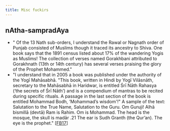 ```yaml
---
title: Misc fuckirs
---
```



## nAtha-sampradAya
- " Of the 13 Nath sub-orders, I understand the Rawal or Nagnath order of Punjab consisted of Muslims though it traced its ancestry to Shiva. One book says that the 1891 census listed about 17% of the wandering Yogis as Muslims! The collection of verses named Gorakhbani attributed to Gorakhnath (13th or 14th century) has several verses praising the glory of the Prophet Mohammed."  
- "I understand that in 2005 a book was published under the authority of the Yogī Mahāsabhā. "This book, written in Hindi by Yogī Vilāsnāth, secretary to the Mahāsabhā in Haridwar, is entitled Śrī Nāth Rahasya (‘the secrets of Śrī Nāth’) and is a compendium of mantras to be recited during specific rituals. A passage in the last section of the book is entitled Mohammad Bodh, ‘Mohammad’s wisdom'!" A sample of the text: Salutation to the True Name, Salutation to the Guru. Om Guruji! Alhā bismillā (devtā) Ram is Rahim. Om is Mohammad. The head is the mosque, the skull is madār .21 The ear is Sudh Granth (the Qur’an). The eye is the prophet." \[[FB17](https://www.facebook.com/pakshirajan.ananthakrishnan/posts/1819041841455325)\]

